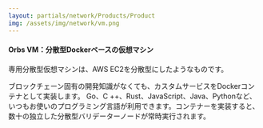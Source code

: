 ```yaml
---
layout: partials/network/Products/Product
img: /assets/img/network/vm.png
---
```


#### Orbs VM：分散型Dockerベースの仮想マシン

専用分散型仮想マシンは、AWS EC2を分散型にしたようなものです。

ブロックチェーン固有の開発知識がなくても、カスタムサービスをDockerコンテナとして実装します。 Go、C ++、Rust、JavaScript、Java、Pythonなど、いつもお使いのプログラミング言語が利用できます。コンテナーを実装すると、数十の独立した分散型バリデーターノードが常時実行されます。